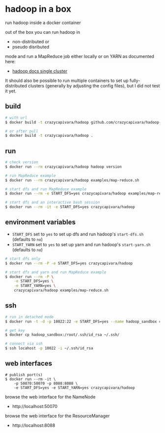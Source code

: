 # hadoop in a box

run hadoop inside a docker container

out of the box you can run hadoop in

- non-distributed or
- pseudo disributed

mode and run a MapReduce job either locally or on YARN as documented here:

- [hadoop docs single cluster](https://hadoop.apache.org/docs/stable/hadoop-project-dist/hadoop-common/SingleCluster.html)

It should also be possible to run multiple containers to set up fully-distributed clusters (generally by adjusting the config files), but I did not test it yet.

## build

```bash
# with url
$ docker build -t crazycapivara/hadoop github.com/crazycapivara/hadoop-sandbox

# or after pull
$ docker build -t crazycapivara/hadoop . 
```

## run

```bash
# check version
$ docker run --rm crazycapivara/hadoop hadoop version

# run MapReduce example
$ docker run --rm crazycapivara/hadoop examples/map-reduce.sh

# start dfs and run MapReduce example
$ docker run --rm -e START_DFS=yes crazycapivara/hadoop examples/map-reduce.sh

# start dfs and an interactive bash session
$ docker run --rm -it -e START_DFS=yes crazycapivara/hadoop
```

## environment variables

- `START_DFS` set to `yes` to set up dfs and run hadoop's `start-dfs.sh` (defaults to `no`)
- `START_YARN` set to `yes` to set up yarn and run hadoop's `start-yarn.sh` (defaults to `no`)

```bash
# start dfs only
$ docker run --rm -P -e START_DFS=yes crazycapivara/hadoop

# start dfs and yarn and run MapReduce example
$ docker run --rm -P \
    -e START_DFS=yes \
    -e START_YARN=yes \
    crazycapivara/hadoop examples/map-reduce.sh
```

## ssh

```bash
# run in detached mode
$ docker run -t -d -p 10022:22 -e START_DFS=yes --name hadoop_sandbox crazycapivara/hadoop

# get key
$ docker cp hadoop_sandbox:/root/.ssh/id_rsa ~/.ssh/

# connect via ssh
$ ssh locahost -p 10022 -i ~/.ssh/id_rsa
```

## web interfaces

```
# publish port(s)
$ docker run --rm -it \
    -p 50070:50070 -p 8088:8088 \
    -e START_DFS=yes -e START_YARN=yes crazycapivara/hadoop
```

browse the web interface for the NameNode

- http://localhost:50070

browse the web interface for the ResourceManager

- http://localhost:8088

